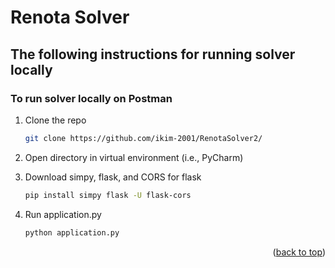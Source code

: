# Renota Solver
## The following instructions for running solver locally

### To run solver locally on Postman

1. Clone the repo
   ```sh
   git clone https://github.com/ikim-2001/RenotaSolver2/
   ```
2. Open directory in virtual environment (i.e., PyCharm)

3. Download simpy, flask, and CORS for flask
   ```sh
   pip install simpy flask -U flask-cors
   ```

4. Run application.py 
   ```sh
   python application.py 
   ```

<p align="right">(<a href="#readme-top">back to top</a>)</p>

